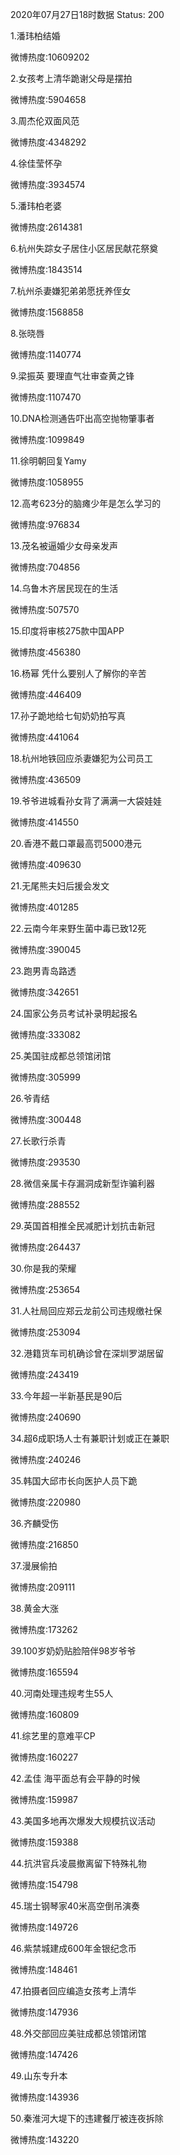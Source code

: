 2020年07月27日18时数据
Status: 200

1.潘玮柏结婚

微博热度:10609202

2.女孩考上清华跪谢父母是摆拍

微博热度:5904658

3.周杰伦双面风范

微博热度:4348292

4.徐佳莹怀孕

微博热度:3934574

5.潘玮柏老婆

微博热度:2614381

6.杭州失踪女子居住小区居民献花祭奠

微博热度:1843514

7.杭州杀妻嫌犯弟弟愿抚养侄女

微博热度:1568858

8.张晓唇

微博热度:1140774

9.梁振英 要理直气壮审查黄之锋

微博热度:1107470

10.DNA检测通告吓出高空抛物肇事者

微博热度:1099849

11.徐明朝回复Yamy

微博热度:1058955

12.高考623分的脑瘫少年是怎么学习的

微博热度:976834

13.茂名被逼婚少女母亲发声

微博热度:704856

14.乌鲁木齐居民现在的生活

微博热度:507570

15.印度将审核275款中国APP

微博热度:456380

16.杨幂 凭什么要别人了解你的辛苦

微博热度:446409

17.孙子跪地给七旬奶奶拍写真

微博热度:441064

18.杭州地铁回应杀妻嫌犯为公司员工

微博热度:436509

19.爷爷进城看孙女背了满满一大袋娃娃

微博热度:414550

20.香港不戴口罩最高罚5000港元

微博热度:409630

21.无尾熊夫妇后援会发文

微博热度:401285

22.云南今年来野生菌中毒已致12死

微博热度:390045

23.跑男青岛路透

微博热度:342651

24.国家公务员考试补录明起报名

微博热度:333082

25.美国驻成都总领馆闭馆

微博热度:305999

26.爷青结

微博热度:300448

27.长歌行杀青

微博热度:293530

28.微信亲属卡存漏洞成新型诈骗利器

微博热度:288552

29.英国首相推全民减肥计划抗击新冠

微博热度:264437

30.你是我的荣耀

微博热度:253654

31.人社局回应郑云龙前公司违规缴社保

微博热度:253094

32.港籍货车司机确诊曾在深圳罗湖居留

微博热度:243419

33.今年超一半新基民是90后

微博热度:240690

34.超6成职场人士有兼职计划或正在兼职

微博热度:240246

35.韩国大邱市长向医护人员下跪

微博热度:220980

36.齐麟受伤

微博热度:216850

37.漫展偷拍

微博热度:209111

38.黄金大涨

微博热度:173262

39.100岁奶奶贴脸陪伴98岁爷爷

微博热度:165594

40.河南处理违规考生55人

微博热度:160809

41.综艺里的意难平CP

微博热度:160227

42.孟佳 海平面总有会平静的时候

微博热度:159987

43.美国多地再次爆发大规模抗议活动

微博热度:159388

44.抗洪官兵凌晨撤离留下特殊礼物

微博热度:154798

45.瑞士钢琴家40米高空倒吊演奏

微博热度:149726

46.紫禁城建成600年金银纪念币

微博热度:148461

47.拍摄者回应编造女孩考上清华

微博热度:147936

48.外交部回应美驻成都总领馆闭馆

微博热度:147426

49.山东专升本

微博热度:143936

50.秦淮河大堤下的违建餐厅被连夜拆除

微博热度:143220

